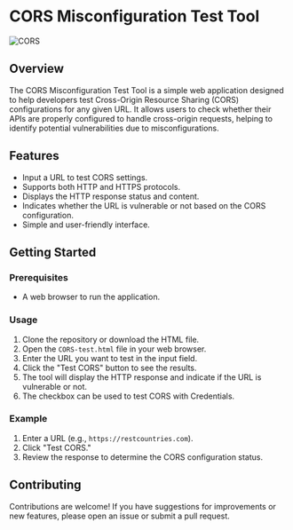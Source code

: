 # CORS Misconfiguration Test Tool

  ![CORS](https://github.com/user-attachments/assets/5515331a-b87c-4187-a556-f44f877e6a74)

## Overview

The CORS Misconfiguration Test Tool is a simple web application designed to help developers test Cross-Origin Resource Sharing (CORS) configurations for any given URL. It allows users to check whether their APIs are properly configured to handle cross-origin requests, helping to identify potential vulnerabilities due to misconfigurations.

## Features

- Input a URL to test CORS settings.
- Supports both HTTP and HTTPS protocols.
- Displays the HTTP response status and content.
- Indicates whether the URL is vulnerable or not based on the CORS configuration.
- Simple and user-friendly interface.

## Getting Started

### Prerequisites

- A web browser to run the application.

### Usage

1. Clone the repository or download the HTML file.
2. Open the `CORS-test.html` file in your web browser.
3. Enter the URL you want to test in the input field.
4. Click the "Test CORS" button to see the results.
5. The tool will display the HTTP response and indicate if the URL is vulnerable or not.
6. The checkbox can be used to test CORS with Credentials.

### Example

1. Enter a URL (e.g., `https://restcountries.com`).
2. Click "Test CORS."
3. Review the response to determine the CORS configuration status.

## Contributing

Contributions are welcome! If you have suggestions for improvements or new features, please open an issue or submit a pull request.
